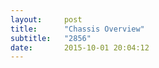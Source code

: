 ```yaml
---
layout:     post
title:      "Chassis Overview"
subtitle:   "2856"
date:       2015-10-01 20:04:12
---
```


<object src="img/chassis.pdf" type="application/pdf" width="100%" height="100%">
  <p>Alternative text - include a link <a href="img/chassis.pdf">to the PDF!</a></p>
</object>